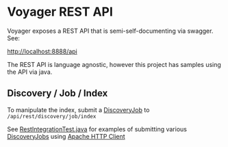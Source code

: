 Voyager REST API
==============

Voyager exposes a REST API that is semi-self-documenting via swagger.  See:

  [http://localhost:8888/api](http://localhost:8888/api)

The REST API is language agnostic, however this project has samples
using the API via java.


Discovery / Job / Index
------------------------
To manipulate the index, submit a [DiscoveryJob](discoveryjob-examples.md) to <code>/api/rest/discovery/job/index</code>

See [RestIntegrationTest.java](../src/test/java/voyager/quickstart/discovery/RestIntegrationTest.java) for 
examples of submitting various [DiscoveryJobs](discoveryjob-examples.md) using [Apache HTTP Client](http://hc.apache.org/)









